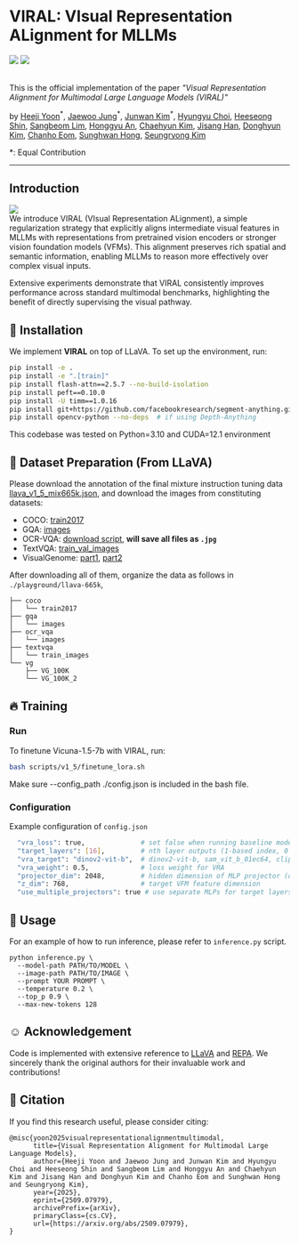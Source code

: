 # VIRAL: VIsual Representation ALignment for MLLMs
<a href="https://arxiv.org/pdf/2509.07979"><img src="https://img.shields.io/badge/arXiv-2509.07979-%23B31B1B"></a>
<a href="https://cvlab-kaist.github.io/VIRAL"><img src="https://img.shields.io/badge/Project%20Page-online-brightgreen"></a>  
<br>

This is the official implementation of the paper *"Visual Representation Alignment for Multimodal Large Language Models (VIRAL)"*  

by [Heeji Yoon](https://yoon-heez.github.io/)<sup>&#42;</sup>, [Jaewoo Jung](https://crepejung00.github.io/)<sup>&#42;</sup>, [Junwan Kim](https://junwankimm.github.io/)<sup>&#42;</sup>, [Hyungyu Choi](https://hyungyu-choi.github.io/), [Heeseong Shin](https://hsshin98.github.io/), [Sangbeom Lim](https://sites.google.com/view/sangbeomlim/home), [Honggyu An](https://hg010303.github.io/), [Chaehyun Kim](https://kchyun.github.io/), [Jisang Han](https://onground-korea.github.io/), [Donghyun Kim](https://cs-people.bu.edu/donhk/), [Chanho Eom](https://pailab.cau.ac.kr/members/faculty), [Sunghwan Hong](https://sunghwanhong.github.io/), [Seungryong Kim](https://cvlab.kaist.ac.kr/members/faculty)

\*: Equal Contribution <br>  

---
## Introduction
![](images/teaser_full.png)<br>
We introduce VIRAL (VIsual Representation ALignment), a simple regularization strategy that explicitly aligns intermediate visual features in MLLMs with representations from pretrained vision encoders or stronger vision foundation models (VFMs). This alignment preserves rich spatial and semantic information, enabling MLLMs to reason more effectively over complex visual inputs.

Extensive experiments demonstrate that VIRAL consistently improves performance across standard multimodal benchmarks, highlighting the benefit of directly supervising the visual pathway. 


## 🔧 Installation
We implement **VIRAL** on top of LLaVA. To set up the environment, run:  

```bash
pip install -e .
pip install -e ".[train]"
pip install flash-attn==2.5.7 --no-build-isolation
pip install peft==0.10.0
pip install -U timm==1.0.16
pip install git+https://github.com/facebookresearch/segment-anything.git  # if using SAM
pip install opencv-python --no-deps  # if using Depth-Anything
```
This codebase was tested on Python=3.10 and CUDA=12.1 environment

## 💾 Dataset Preparation (From LLaVA)
Please download the annotation of the final mixture instruction tuning data [llava_v1_5_mix665k.json](https://huggingface.co/datasets/liuhaotian/LLaVA-Instruct-150K/blob/main/llava_v1_5_mix665k.json), and download the images from constituting datasets:

- COCO: [train2017](http://images.cocodataset.org/zips/train2017.zip)
- GQA: [images](https://downloads.cs.stanford.edu/nlp/data/gqa/images.zip)
- OCR-VQA: [download script](https://drive.google.com/drive/folders/1_GYPY5UkUy7HIcR0zq3ZCFgeZN7BAfm_?usp=sharing), **will save all files as `.jpg`**
- TextVQA: [train_val_images](https://dl.fbaipublicfiles.com/textvqa/images/train_val_images.zip)
- VisualGenome: [part1](https://cs.stanford.edu/people/rak248/VG_100K_2/images.zip), [part2](https://cs.stanford.edu/people/rak248/VG_100K_2/images2.zip)

After downloading all of them, organize the data as follows in `./playground/llava-665k`,

```
├── coco
│   └── train2017
├── gqa
│   └── images
├── ocr_vqa
│   └── images
├── textvqa
│   └── train_images
└── vg
    ├── VG_100K
    └── VG_100K_2
```

## 🔥 Training
### Run
To finetune Vicuna-1.5-7b with VIRAL, run:

```bash
bash scripts/v1_5/finetune_lora.sh
```
Make sure --config_path ./config.json is included in the bash file.

### Configuration
Example configuration of `config.json`
```bash
  "vra_loss": true,              # set false when running baseline model
  "target_layers": [16],         # nth layer outputs (1-based index, 0 denotes LLM input)
  "vra_target": "dinov2-vit-b",  # dinov2-vit-b, sam_vit_b_01ec64, clip, radio_v2.5-b, c-radio_v3-b, depth_anything_v2_vitb
  "vra_weight": 0.5,             # loss weight for VRA
  "projector_dim": 2048,         # hidden dimension of MLP projector (default: 2048)
  "z_dim": 768,                  # target VFM feature dimension
  "use_multiple_projectors": true # use separate MLPs for target layers (default: false)
```

## 🚀 Usage
For an example of how to run inference, please refer to `inference.py` script.

```
python inference.py \
  --model-path PATH/TO/MODEL \
  --image-path PATH/TO/IMAGE \
  --prompt YOUR PROMPT \
  --temperature 0.2 \
  --top_p 0.9 \
  --max-new-tokens 128
```

## ☺️ Acknowledgement
Code is implemented with extensive reference to [LLaVA](https://github.com/haotian-liu/LLaVA) and [REPA](https://github.com/sihyun-yu/REPA). We sincerely thank the original authors for their invaluable work and contributions!

## 📑 Citation
If you find this research useful, please consider citing:
```
@misc{yoon2025visualrepresentationalignmentmultimodal,
      title={Visual Representation Alignment for Multimodal Large Language Models}, 
      author={Heeji Yoon and Jaewoo Jung and Junwan Kim and Hyungyu Choi and Heeseong Shin and Sangbeom Lim and Honggyu An and Chaehyun Kim and Jisang Han and Donghyun Kim and Chanho Eom and Sunghwan Hong and Seungryong Kim},
      year={2025},
      eprint={2509.07979},
      archivePrefix={arXiv},
      primaryClass={cs.CV},
      url={https://arxiv.org/abs/2509.07979}, 
}
```
